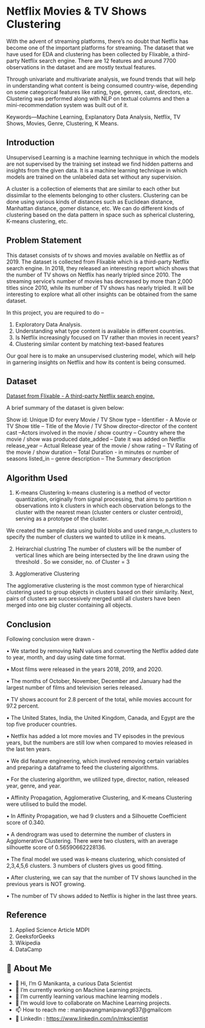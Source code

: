 
# Netflix Movies & TV Shows Clustering

With the advent of streaming platforms, there’s no doubt that Netflix has become one of the important platforms for streaming. The dataset that we have used for EDA and clustering has been collected by Flixable, a third-party Netflix search engine. There are 12 features and around 7700 observations in the dataset and are mostly textual features.

Through univariate and multivariate analysis, we found trends that will help in understanding     what content is being consumed country-wise, depending on some categorical features like rating, type, genres, cast, directors, etc. Clustering was performed along with NLP on textual columns and then a mini-recommendation system was built out of it.

Keywords—Machine Learning, Explanatory Data Analysis, Netflix, TV Shows, Movies, Genre, Clustering, K Means.

## Introduction
Unsupervised Learning is a machine learning technique in which the models are not supervised by the training set instead we find hidden patterns and insights from the given data. It is a machine learning technique in which models are trained on the unlabeled data set without any supervision. 

A cluster is a collection of elements that are similar to each other but dissimilar to the elements belonging to other clusters. Clustering can be done using various kinds of distances such as Euclidean distance, Manhattan distance, gomer distance, etc. We can do different kinds of clustering based on the data pattern in space such as spherical clustering, K-means clustering, etc.


## Problem Statement

This dataset consists of tv shows and movies available on Netflix as of 2019. The dataset is collected from Flixable which is a third-party Netflix search engine.
In 2018, they released an interesting report which shows that the number of TV shows on Netflix has nearly tripled since 2010. The streaming service’s number of movies has decreased by more than 2,000 titles since 2010, while its number of TV shows has nearly tripled. It will be interesting to explore what all other insights can be obtained from the same dataset.

In this project, you are required to do –

1. Exploratory Data Analysis.
2. Understanding what type content is available in different countries.
3. Is Netflix increasingly focused on TV rather than movies in recent
years?
4. Clustering similar content by matching text-based features

Our goal here is to make an unsupervised clustering model, which will help in garnering insights on Netflix and how its content is being consumed.

## Dataset
[Dataset from Flixable - A third-party Netflix search engine.](https://drive.google.com/file/d/12U7pvtOG9mVLNMGuc6hFyydI4Ya3_iJc/view?usp=sharing)

A brief summary of the dataset is given below:

Show id: Unique ID for every Movie / TV Show 
type – Identifier - A Movie or TV Show 
title – Title of the Movie / TV Show 
director-director of the content 
cast –Actors involved in the movie / show 
country – Country where the movie / show was produced 
date_added – Date it was added on Netflix 
release_year – Actual Release year of the movie / show 
rating – TV Rating of the movie / show 
duration – Total Duration - in minutes or number of seasons 
listed_in – genre 
description – The Summary description

## Algorithm Used
1.	K-means Clustering
k-means clustering is a method of vector quantization, originally from signal processing, that aims to partition n observations into k clusters in which each observation belongs to the cluster with the nearest mean (cluster centers or cluster centroid), serving as a prototype of the cluster.

We created the sample data using build blobs and used range_n_clusters to specify the number of clusters we wanted to utilize in k means.

2.	Heirarchial clustring
The number of clusters will be the number of vertical lines which are being intersected by the line drawn using the threshold .
So we consider, no. of Cluster = 3

3.	Agglomerative Clustering

The agglomerative clustering is the most common type of hierarchical clustering
used to group objects in clusters based on their similarity. Next, pairs of
clusters are successively merged until all clusters have been merged into one big cluster containing all objects.

## Conclusion
Following conclusion were drawn -

•	 We started by removing NaN values and converting the Netflix added date to year, month, and day using date time format.

•	Most films were released in the years 2018, 2019, and 2020.

•	The months of October, November, December and January had the largest number of films and television series released.

•	TV shows account for 2.8 percent of the total, while movies account for 97.2 percent.

•	The United States, India, the United Kingdom, Canada, and Egypt are the top five producer countries.

•	Netflix has added a lot more movies and TV episodes in the previous years, but the numbers are still low when compared to movies released in the last ten years.

•	We did feature engineering, which involved removing certain variables and preparing a dataframe to feed the clustering algorithms.

•	For the clustering algorithm, we utilized type, director, nation, released year, genre, and year.

•	Affinity Propagation, Agglomerative Clustering, and K-means Clustering were utilised to build the model.

•	In Affinity Propagation, we had 9 clusters and a Silhouette Coefficient score of 0.340.

•	A dendrogram was used to determine the number of clusters in Agglomerative Clustering. There were two clusters, with an average silhouette score of 0.56590662228136.

•	The final model we used was k-means clustering, which consisted of 2,3,4,5,6 clusters. 3 numbers of clusters gives us good fitting.

•	After clustering, we can say that the number of TV shows launched in the previous years is NOT growing.

•	The number of TV shows added to Netflix is higher in the last three years.


## Reference
1.  Applied Science Article  MDPI
2.  GeeksforGeeks
3.  Wikipedia
4.  DataCamp

## 🚀 About Me


- 👋 Hi, I’m G Manikanta, a curious Data Scientist
- 👀 I’m currently working on Machine Learning projects.
- 🌱 I’m currently learning various machine learning models .
- 💞️ I’m would love to collaborate on Machine Learning projects.
- 📫 How to reach me : manipavangmanipavang637@gmailcom
- 👀 LinkedIn : https://www.linkedin.com/in/mkscientist
